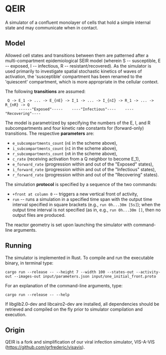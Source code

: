 QEIR
====
A simulator of a confluent monolayer of cells that hold a simple internal
state and may communicate when in contact.

Model
-----
Allowed cell states and transitions between them are patterned after
a multi-compartment epidemiological SEIR model (wherein S -- susceptible,
E -- exposed, I -- infectious, R -- resistant/recovered).  As the simulator
is used primarily to investigate spatial stochastic kinetics of waves of
activation, the 'susceptible' compartment has been renamed to the 'quiescent'
compartment, which is more appropriate in the cellular context.

The following **transitions** are assumed:
```
 Q -> E_1 -> ... -> E_{nE} -> I_1 -> ... -> I_{nI} -> R_1 -> ... -> R_{nR} -> Q
      ------"Exposed"-----    ----"Infectious"----    ----"Recovering"----
```

The model is parametrized by specifying the numbers of the E, I, and R
subcompartments and four kinetic rate constants for (forward-only) transitions.
The respective **parameters** are:
* `e_subcompartments_count` (`nE` in the scheme above),
* `i_subcompartments_count` (`nI` in the scheme above),
* `r_subcompartments_count` (`nR` in the scheme above),
* `c_rate` (receiving activation from a Q neighbor to become E_1),
* `e_forward_rate` (progression within and out of the "Exposed" states),
* `i_forward_rate` (progression within and out of the "Infectious" states),
* `r_forward_rate` (progression within and out of the "Recovering" states).

The simulation **protocol** is specified by a sequence of the two commands:
* `+front at column 0` -- triggers a new vertical front of activity,
* `run` -- runs a simulation in a specified time span with the output time
interval specified in square brackets (e.g., `run 0h...30m [5s]`); when the
output time interval is not specified (as in, e.g., `run 0h...30m []`, then
no output files are produced.

The reactor geometry is set upon launching the simulator with command-line
arguments.


Running
-------
The simulator is implemented in Rust.  To compile and run the executable
binary, in terminal type:
````
cargo run --release -- --height 7 --width 100 --states-out --activity-out --images-out input/parameters.json input/one_initial_front.proto
````
For an explanation of the command-line arguments, type:
````
cargo run --release -- --help
````
If libglib2.0-dev and libcairo2-dev are installed, all dependencies should
be retrieved and compiled on the fly prior to simulator compilation and execution.


Origin
------
QEIR is a fork and simplification of our viral infection simulator, VIS-A-VIS
(https://github.com/grfrederic/visavis).
